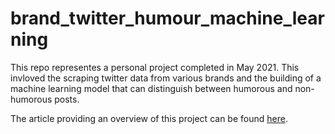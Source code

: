 # brand_twitter_humour_machine_learning
This repo representes a personal project completed in May 2021. This invloved the scraping twitter data from various brands and the building of a machine learning model that can distinguish between humorous and non-humorous posts.

The article providing an overview of this project can be found [here](https://github.com/MattTPin/brand_twitter_humour_machine_learning/blob/main/article/article.md).
